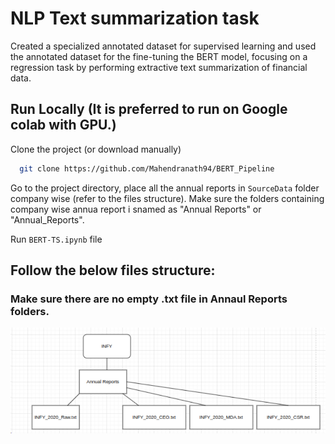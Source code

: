 
# NLP Text summarization task

Created a specialized annotated dataset for supervised learning and used the annotated dataset for the fine-tuning the BERT model, focusing on a regression task by performing extractive text summarization of financial data.

## Run Locally (It is preferred to run on Google colab with GPU.)

Clone the project (or download manually)

```bash
  git clone https://github.com/Mahendranath94/BERT_Pipeline
```

Go to the project directory, place all the annual reports in `SourceData` folder company wise (refer to the files structure). Make sure the folders containing company wise annua report i snamed as "Annual Reports" or "Annual_Reports".

Run `BERT-TS.ipynb` file

## Follow the below files structure:
### Make sure there are no empty .txt file in Annaul Reports folders.
![App Screenshot](https://github.com/Mahendranath94/BERT_Pipeline/blob/main/image.png?raw=true)

